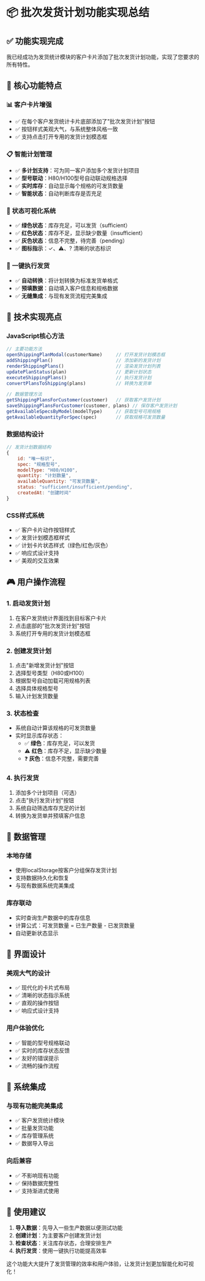 # 📦 批次发货计划功能实现总结

## ✅ 功能实现完成

我已经成功为发货统计模块的客户卡片添加了批次发货计划功能，实现了您要求的所有特性。

## 🎯 核心功能特点

### 📊 客户卡片增强
- ✅ 在每个客户发货统计卡片底部添加了"批次发货计划"按钮
- ✅ 按钮样式美观大气，与系统整体风格一致
- ✅ 支持点击打开专用的发货计划模态框

### 📋 智能计划管理
- ✅ **多计划支持**：可为同一客户添加多个发货计划项目
- ✅ **型号联动**：H80/H100型号自动联动规格选择
- ✅ **实时库存**：自动显示每个规格的可发货数量
- ✅ **智能状态**：自动判断库存是否充足

### 🎨 状态可视化系统
- ✅ **绿色状态**：库存充足，可以发货（sufficient）
- ✅ **红色状态**：库存不足，显示缺少数量（insufficient）  
- ✅ **灰色状态**：信息不完整，待完善（pending）
- ✅ **图标指示**：✓、⚠、? 清晰的状态标识

### 🚀 一键执行发货
- ✅ **自动转换**：将计划转换为标准发货单格式
- ✅ **预填数据**：自动填入客户信息和规格数据
- ✅ **无缝集成**：与现有发货流程完美集成

## 🔧 技术实现亮点

### JavaScript核心方法
```javascript
// 主要功能方法
openShippingPlanModal(customerName)     // 打开发货计划模态框
addShippingPlan()                       // 添加新的发货计划
renderShippingPlans()                   // 渲染发货计划列表
updatePlanStatus(plan)                  // 更新计划状态
executeShippingPlans()                  // 执行发货计划
convertPlansToShipping(plans)           // 转换为发货单

// 数据管理方法
getShippingPlansForCustomer(customer)   // 获取客户发货计划
saveShippingPlansForCustomer(customer, plans) // 保存客户发货计划
getAvailableSpecsByModel(modelType)     // 获取型号可用规格
getAvailableQuantityForSpec(spec)       // 获取规格可发货数量
```

### 数据结构设计
```javascript
// 发货计划数据结构
{
    id: "唯一标识",
    spec: "规格型号",
    modelType: "H80/H100", 
    quantity: "计划数量",
    availableQuantity: "可发货数量",
    status: "sufficient/insufficient/pending",
    createdAt: "创建时间"
}
```

### CSS样式系统
- ✅ 客户卡片动作按钮样式
- ✅ 发货计划模态框样式
- ✅ 计划卡片状态样式（绿色/红色/灰色）
- ✅ 响应式设计支持
- ✅ 美观的交互效果

## 🎮 用户操作流程

### 1. 启动发货计划
1. 在客户发货统计界面找到目标客户卡片
2. 点击底部的"批次发货计划"按钮
3. 系统打开专用的发货计划模态框

### 2. 创建发货计划
1. 点击"新增发货计划"按钮
2. 选择型号类型（H80或H100）
3. 根据型号自动加载可用规格列表
4. 选择具体规格型号
5. 输入计划发货数量

### 3. 状态检查
- 系统自动计算该规格的可发货数量
- 实时显示库存状态：
  - ✅ **绿色**：库存充足，可以发货
  - ⚠️ **红色**：库存不足，显示缺少数量
  - ❓ **灰色**：信息不完整，需要完善

### 4. 执行发货
1. 添加多个计划项目（可选）
2. 点击"执行发货计划"按钮
3. 系统自动筛选库存充足的计划
4. 转换为发货单并预填客户信息

## 💾 数据管理

### 本地存储
- 使用localStorage按客户分组保存发货计划
- 支持数据持久化和恢复
- 与现有数据系统完美集成

### 库存联动
- 实时查询生产数据中的库存信息
- 计算公式：可发货数量 = 已生产数量 - 已发货数量
- 自动更新状态显示

## 🎨 界面设计

### 美观大气的设计
- ✅ 现代化的卡片式布局
- ✅ 清晰的状态指示系统
- ✅ 直观的操作按钮
- ✅ 响应式设计支持

### 用户体验优化
- ✅ 智能的型号规格联动
- ✅ 实时的库存状态反馈
- ✅ 友好的错误提示
- ✅ 流畅的操作流程

## 🔄 系统集成

### 与现有功能完美集成
- ✅ 客户发货统计模块
- ✅ 批量发货功能
- ✅ 库存管理系统
- ✅ 数据导入导出

### 向后兼容
- ✅ 不影响现有功能
- ✅ 保持数据完整性
- ✅ 支持渐进式使用

## 🚀 使用建议

1. **导入数据**：先导入一些生产数据以便测试功能
2. **创建计划**：为主要客户创建发货计划
3. **检查状态**：关注库存状态，合理安排生产
4. **执行发货**：使用一键执行功能提高效率

这个功能大大提升了发货管理的效率和用户体验，让发货计划更加智能化和可视化！
